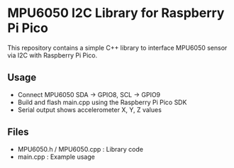 # MPU6050 I2C Library for Raspberry Pi Pico

This repository contains a simple C++ library to interface MPU6050 sensor via I2C with Raspberry Pi Pico.

## Usage
- Connect MPU6050 SDA → GPIO8, SCL → GPIO9
- Build and flash main.cpp using the Raspberry Pi Pico SDK
- Serial output shows accelerometer X, Y, Z values

## Files
- MPU6050.h / MPU6050.cpp : Library code
- main.cpp : Example usage
